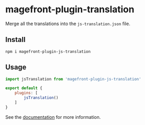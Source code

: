 # magefront-plugin-translation

Merge all the translations into the `js-translation.json` file.

## Install

    npm i magefront-plugin-js-translation

## Usage

```js
import jsTranslation from 'magefront-plugin-js-translation'

export default {
    plugins: [
        jsTranslation()
    ]
}
```

See the [documentation](https://ubermanu.github.io/magefront/#/plugins/js-translation) for more information.
